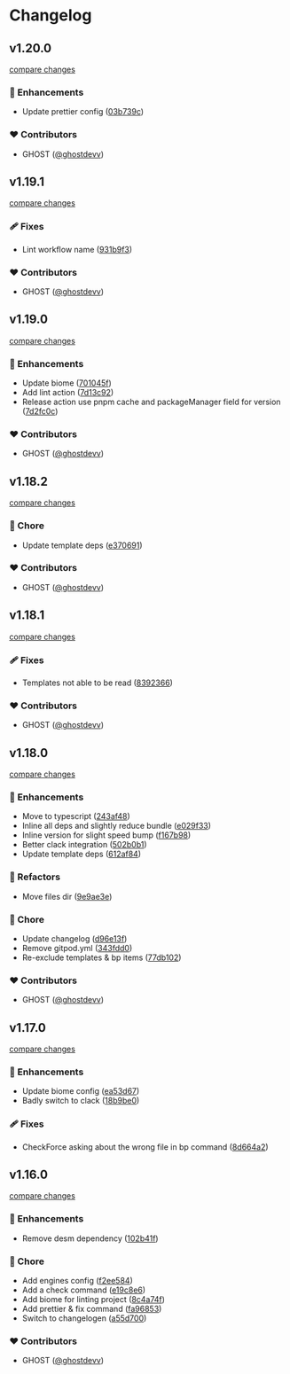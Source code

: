 # Changelog

## v1.20.0

[compare changes](https://github.com/ghostdevv/create-ghost/compare/v1.19.1...v1.20.0)

### 🚀 Enhancements

- Update prettier config ([03b739c](https://github.com/ghostdevv/create-ghost/commit/03b739c))

### ❤️ Contributors

- GHOST ([@ghostdevv](http://github.com/ghostdevv))

## v1.19.1

[compare changes](https://github.com/ghostdevv/create-ghost/compare/v1.19.0...v1.19.1)

### 🩹 Fixes

- Lint workflow name ([931b9f3](https://github.com/ghostdevv/create-ghost/commit/931b9f3))

### ❤️ Contributors

- GHOST ([@ghostdevv](http://github.com/ghostdevv))

## v1.19.0

[compare changes](https://github.com/ghostdevv/create-ghost/compare/v1.18.2...v1.19.0)

### 🚀 Enhancements

- Update biome ([701045f](https://github.com/ghostdevv/create-ghost/commit/701045f))
- Add lint action ([7d13c92](https://github.com/ghostdevv/create-ghost/commit/7d13c92))
- Release action use pnpm cache and packageManager field for version ([7d2fc0c](https://github.com/ghostdevv/create-ghost/commit/7d2fc0c))

### ❤️ Contributors

- GHOST ([@ghostdevv](http://github.com/ghostdevv))

## v1.18.2

[compare changes](https://github.com/ghostdevv/create-ghost/compare/v1.18.1...v1.18.2)

### 🏡 Chore

- Update template deps ([e370691](https://github.com/ghostdevv/create-ghost/commit/e370691))

### ❤️ Contributors

- GHOST ([@ghostdevv](http://github.com/ghostdevv))

## v1.18.1

[compare changes](https://github.com/ghostdevv/create-ghost/compare/v1.18.0...v1.18.1)

### 🩹 Fixes

- Templates not able to be read ([8392366](https://github.com/ghostdevv/create-ghost/commit/8392366))

### ❤️ Contributors

- GHOST ([@ghostdevv](http://github.com/ghostdevv))

## v1.18.0

[compare changes](https://github.com/ghostdevv/create-ghost/compare/v1.17.0...v1.18.0)

### 🚀 Enhancements

- Move to typescript ([243af48](https://github.com/ghostdevv/create-ghost/commit/243af48))
- Inline all deps and slightly reduce bundle ([e029f33](https://github.com/ghostdevv/create-ghost/commit/e029f33))
- Inline version for slight speed bump ([f167b98](https://github.com/ghostdevv/create-ghost/commit/f167b98))
- Better clack integration ([502b0b1](https://github.com/ghostdevv/create-ghost/commit/502b0b1))
- Update template deps ([612af84](https://github.com/ghostdevv/create-ghost/commit/612af84))

### 💅 Refactors

- Move files dir ([9e9ae3e](https://github.com/ghostdevv/create-ghost/commit/9e9ae3e))

### 🏡 Chore

- Update changelog ([d96e13f](https://github.com/ghostdevv/create-ghost/commit/d96e13f))
- Remove gitpod.yml ([343fdd0](https://github.com/ghostdevv/create-ghost/commit/343fdd0))
- Re-exclude templates & bp items ([77db102](https://github.com/ghostdevv/create-ghost/commit/77db102))

### ❤️ Contributors

- GHOST ([@ghostdevv](http://github.com/ghostdevv))

## v1.17.0

[compare changes](https://github.com/ghostdevv/create-ghost/compare/v1.15.1...v1.17.0)

### 🚀 Enhancements

- Update biome config ([ea53d67](https://github.com/ghostdevv/create-ghost/commit/930b00deeb35d409c58e50240a0feea5aea53d67))
- Badly switch to clack ([18b9be0](https://github.com/ghostdevv/create-ghost/commit/17e40622b3dc97e43c5f2ef2c48a77b7218b9be0))

### 🩹 Fixes

- CheckForce asking about the wrong file in bp command ([8d664a2](https://github.com/ghostdevv/create-ghost/commit/e0cd70908aee31943077a22a5fa1895d38d664a2))

## v1.16.0

[compare changes](https://github.com/ghostdevv/create-ghost/compare/v1.15.1...v1.16.0)

### 🚀 Enhancements

- Remove desm dependency ([102b41f](https://github.com/ghostdevv/create-ghost/commit/102b41f))

### 🏡 Chore

- Add engines config ([f2ee584](https://github.com/ghostdevv/create-ghost/commit/f2ee584))
- Add a check command ([e19c8e6](https://github.com/ghostdevv/create-ghost/commit/e19c8e6))
- Add biome for linting project ([8c4a74f](https://github.com/ghostdevv/create-ghost/commit/8c4a74f))
- Add prettier & fix command ([fa96853](https://github.com/ghostdevv/create-ghost/commit/fa96853))
- Switch to changelogen ([a55d700](https://github.com/ghostdevv/create-ghost/commit/a55d700))

### ❤️ Contributors

- GHOST ([@ghostdevv](http://github.com/ghostdevv))
